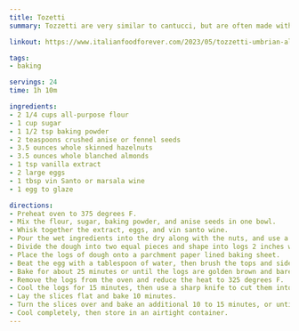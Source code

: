 ```yaml
---
title: Tozetti
summary: Tozzetti are very similar to cantucci, but are often made with a combination of almonds and hazelnuts

linkout: https://www.italianfoodforever.com/2023/05/tozzetti-umbrian-almond-hazelnut-biscotti/

tags:
- baking

servings: 24
time: 1h 10m

ingredients:
- 2 1/4 cups all-purpose flour
- 1 cup sugar
- 1 1/2 tsp baking powder
- 2 teaspoons crushed anise or fennel seeds
- 3.5 ounces whole skinned hazelnuts
- 3.5 ounces whole blanched almonds
- 1 tsp vanilla extract
- 2 large eggs
- 1 tbsp vin Santo or marsala wine
- 1 egg to glaze

directions:
- Preheat oven to 375 degrees F.
- Mix the flour, sugar, baking powder, and anise seeds in one bowl.
- Whisk together the extract, eggs, and vin santo wine.
- Pour the wet ingredients into the dry along with the nuts, and use a wooden spoon or your hands to mix.
- Divide the dough into two equal pieces and shape into logs 2 inches wide.
- Place the logs of dough onto a parchment paper lined baking sheet.
- Beat the egg with a tablespoon of water, then brush the tops and sides of the logs.
- Bake for about 25 minutes or until the logs are golden brown and barely firm to the touch.
- Remove the logs from the oven and reduce the heat to 325 degrees F.
- Cool the logs for 15 minutes, then use a sharp knife to cut them into 3/4 inch slices.
- Lay the slices flat and bake 10 minutes.
- Turn the slices over and bake an additional 10 to 15 minutes, or until a light golden brown.
- Cool completely, then store in an airtight container.
---
```

